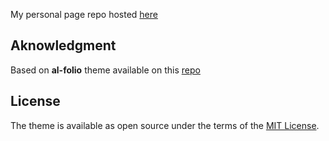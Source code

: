 My personal page repo hosted [here](https://bastiencarreres.com)

## Aknowledgment

Based on **al-folio** theme available on this [repo](https://github.com/alshedivat/al-folio)

## License

The theme is available as open source under the terms of the [MIT License](https://github.com/alshedivat/al-folio/blob/master/LICENSE).
